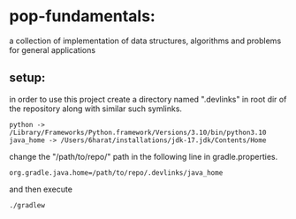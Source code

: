 # pop-fundamentals:

a collection of implementation of data structures, algorithms and problems for general applications

## setup:
in order to use this project create a directory named ".devlinks" in root dir of the repository along with similar such symlinks.

```
python -> /Library/Frameworks/Python.framework/Versions/3.10/bin/python3.10
java_home -> /Users/6harat/installations/jdk-17.jdk/Contents/Home
```

change the "/path/to/repo/" path in the following line in gradle.properties.
```
org.gradle.java.home=/path/to/repo/.devlinks/java_home
```

and then execute
```
./gradlew
```
